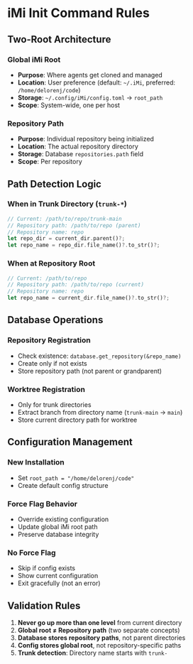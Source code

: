 # iMi Init Command Rules

## Two-Root Architecture

### Global iMi Root
- **Purpose**: Where agents get cloned and managed
- **Location**: User preference (default: `~/.iMi`, preferred: `/home/delorenj/code`)
- **Storage**: `~/.config/iMi/config.toml` → `root_path`
- **Scope**: System-wide, one per host

### Repository Path
- **Purpose**: Individual repository being initialized
- **Location**: The actual repository directory
- **Storage**: Database `repositories.path` field
- **Scope**: Per repository

## Path Detection Logic

### When in Trunk Directory (`trunk-*`)
```rust
// Current: /path/to/repo/trunk-main
// Repository path: /path/to/repo (parent)
// Repository name: repo
let repo_dir = current_dir.parent()?;
let repo_name = repo_dir.file_name()?.to_str()?;
```

### When at Repository Root
```rust
// Current: /path/to/repo
// Repository path: /path/to/repo (current)
// Repository name: repo
let repo_name = current_dir.file_name()?.to_str()?;
```

## Database Operations

### Repository Registration
- Check existence: `database.get_repository(&repo_name)`
- Create only if not exists
- Store repository path (not parent or grandparent)

### Worktree Registration
- Only for trunk directories
- Extract branch from directory name (`trunk-main` → `main`)
- Store current directory path for worktree

## Configuration Management

### New Installation
- Set `root_path = "/home/delorenj/code"`
- Create default config structure

### Force Flag Behavior
- Override existing configuration
- Update global iMi root path
- Preserve database integrity

### No Force Flag
- Skip if config exists
- Show current configuration
- Exit gracefully (not an error)

## Validation Rules

1. **Never go up more than one level** from current directory
2. **Global root ≠ Repository path** (two separate concepts)
3. **Database stores repository paths**, not parent directories
4. **Config stores global root**, not repository-specific paths
5. **Trunk detection**: Directory name starts with `trunk-`